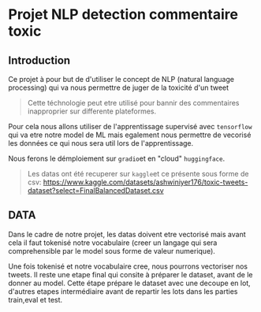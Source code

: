 # Projet NLP detection commentaire toxic

## Introduction

Ce projet à pour but de d'utiliser le concept de NLP (natural language processing) qui va nous permettre de juger de la toxicité d'un tweet
> Cette téchnologie peut etre utilisé pour bannir des commentaires inapproprier sur differente plateformes.

Pour cela nous allons utiliser de l'apprentissage supervisé avec `tensorflow` qui va etre notre model de ML mais egalement nous permettre de vecorisé les données ce qui nous sera util lors de l'apprentissage. 

Nous ferons le démploiement sur `gradio`et en "cloud" `huggingface`.


> Les datas ont été recuperer sur `kaggle`et ce présente sous forme de csv: https://www.kaggle.com/datasets/ashwiniyer176/toxic-tweets-dataset?select=FinalBalancedDataset.csv


## DATA
Dans le cadre de notre projet, les datas doivent etre vectorisé mais avant cela il faut tokenisé notre vocabulaire (creer un langage qui sera comprehensible par le model sous forme de valeur numerique).

Une fois tokenisé et notre vocabulaire cree, nous pourrons vectoriser nos tweets.
Il reste une etape final qui consite à préparer le dataset, avant de le donner au model. 
Cette étape prépare le dataset avec une decoupe en lot, d'autres etapes intermédiaire avant de repartir les lots dans les parties train,eval et test.


